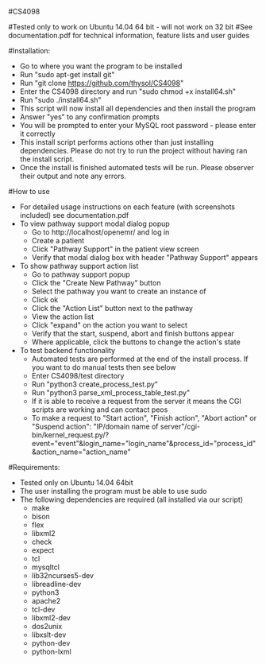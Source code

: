 #CS4098

#Tested only to work on Ubuntu 14.04 64 bit - will not work on 32 bit
#See documentation.pdf for technical information, feature lists and user guides

#Installation:
- Go to where you want the program to be installed
- Run "sudo apt-get install git"
- Run "git clone https://github.com/thysol/CS4098"
- Enter the CS4098 directory and run "sudo chmod +x install64.sh"
- Run "sudo ./install64.sh"
- This script will now install all dependencies and then install the program
- Answer "yes" to any confirmation prompts
- You will be prompted to enter your MySQL root password - please enter it correctly
- This install script performs actions other than just installing dependencies. Please do not try to run the project without having ran the install script.
- Once the install is finished automated tests will be run. Please observer their output and note any errors.

#How to use
- For detailed usage instructions on each feature (with screenshots included) see documentation.pdf
- To view pathway support modal dialog popup
	- Go to http://localhost/openemr/ and log in
	- Create a patient
	- Click "Pathway Support" in the patient view screen
	- Verify that modal dialog box with header "Pathway Support" appears
- To show pathway support action list
	- Go to pathway support popup
	- Click the "Create New Pathway" button
	- Select the pathway you want to create an instance of
	- Click ok
	- Click the "Action List" button next to the pathway
	- View the action list
	- Click "expand" on the action you want to select
	- Verify that the start, suspend, abort and finish buttons appear
	- Where applicable, click the buttons to change the action's state
- To test backend functionality
	- Automated tests are performed at the end of the install process. If you want to do manual tests then see below
	- Enter CS4098/test directory
	- Run "python3 create_process_test.py"
	- Run "python3 parse_xml_process_table_test.py"
	- If it is able to receive a request from the server it means the CGI scripts are working and can contact peos
    - To make a request to "Start action", "Finish action", "Abort action" or "Suspend action": "IP/domain name of server"/cgi-bin/kernel_request.py/?event="event"&login_name="login_name"&process_id="process_id"&action_name="action_name"

#Requirements:
- Tested only on Ubuntu 14.04 64bit
- The user installing the program must be able to use sudo
- The following dependencies are required (all installed via our script)
	- make
	- bison
	- flex
	- libxml2
	- check
	- expect
	- tcl
	- mysqltcl
	- lib32ncurses5-dev
	- libreadline-dev
	- python3
	- apache2
	- tcl-dev
	- libxml2-dev
	- dos2unix
	- libxslt-dev
	- python-dev
	- python-lxml
